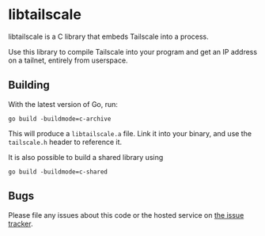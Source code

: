 # libtailscale

libtailscale is a C library that embeds Tailscale into a process.

Use this library to compile Tailscale into your program and get
an IP address on a tailnet, entirely from userspace.

## Building

With the latest version of Go, run:

```
go build -buildmode=c-archive
```

This will produce a `libtailscale.a` file. Link it into your binary,
and use the `tailscale.h` header to reference it.

It is also possible to build a shared library using

```
go build -buildmode=c-shared
```

## Bugs

Please file any issues about this code or the hosted service on
[the issue tracker](https://github.com/tailscale/tailscale/issues).
